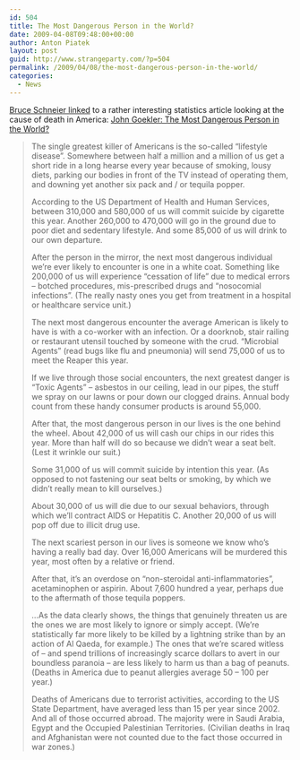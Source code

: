 ```yaml
---
id: 504
title: The Most Dangerous Person in the World?
date: 2009-04-08T09:48:00+00:00
author: Anton Piatek
layout: post
guid: http://www.strangeparty.com/?p=504
permalink: /2009/04/08/the-most-dangerous-person-in-the-world/
categories:
  - News
---
```

[Bruce Schneier linked](http://www.schneier.com/blog/archives/2009/04/what_to_fear.html) to a rather interesting statistics article looking at the cause of death in America: [John Goekler: The Most Dangerous Person in the World?](http://www.counterpunch.org/goekler03242009.html)

> The single greatest killer of Americans is the so-called “lifestyle disease”. Somewhere between half a million and a million of us get a short ride in a long hearse every year because of smoking, lousy diets, parking our bodies in front of the TV instead of operating them, and downing yet another six pack and / or tequila popper.
> 
> According to the US Department of Health and Human Services, between 310,000 and 580,000 of us will commit suicide by cigarette this year. Another 260,000 to 470,000 will go in the ground due to poor diet and sedentary lifestyle. And some 85,000 of us will drink to our own departure.
> 
> After the person in the mirror, the next most dangerous individual we’re ever likely to encounter is one in a white coat. Something like 200,000 of us will experience “cessation of life” due to medical errors – botched procedures, mis-prescribed drugs and “nosocomial infections”. (The really nasty ones you get from treatment in a hospital or healthcare service unit.)
> 
> The next most dangerous encounter the average American is likely to have is with a co-worker with an infection. Or a doorknob, stair railing or restaurant utensil touched by someone with the crud. “Microbial Agents” (read bugs like flu and pneumonia) will send 75,000 of us to meet the Reaper this year.
> 
> If we live through those social encounters, the next greatest danger is “Toxic Agents” – asbestos in our ceiling, lead in our pipes, the stuff we spray on our lawns or pour down our clogged drains. Annual body count from these handy consumer products is around 55,000.
> 
> After that, the most dangerous person in our lives is the one behind the wheel. About 42,000 of us will cash our chips in our rides this year. More than half will do so because we didn’t wear a seat belt. (Lest it wrinkle our suit.)
> 
> Some 31,000 of us will commit suicide by intention this year. (As opposed to not fastening our seat belts or smoking, by which we didn’t really mean to kill ourselves.)
> 
> About 30,000 of us will die due to our sexual behaviors, through which we’ll contract AIDS or Hepatitis C. Another 20,000 of us will pop off due to illicit drug use.
> 
> The next scariest person in our lives is someone we know who’s having a really bad day. Over 16,000 Americans will be murdered this year, most often by a relative or friend.
> 
> After that, it’s an overdose on “non-steroidal anti-inflammatories”, acetaminophen or aspirin. About 7,600 hundred a year, perhaps due to the aftermath of those tequila poppers.
> 
> &#8230;As the data clearly shows, the things that genuinely threaten us are the ones we are most likely to ignore or simply accept. (We’re statistically far more likely to be killed by a lightning strike than by an action of Al Qaeda, for example.) The ones that we’re scared witless of – and spend trillions of increasingly scarce dollars to avert in our boundless paranoia – are less likely to harm us than a bag of peanuts. (Deaths in America due to peanut allergies average 50 – 100 per year.)
> 
> Deaths of Americans due to terrorist activities, according to the US State Department, have averaged less than 15 per year since 2002. And all of those occurred abroad. The majority were in Saudi Arabia, Egypt and the Occupied Palestinian Territories. (Civilian deaths in Iraq and Afghanistan were not counted due to the fact those occurred in war zones.)
